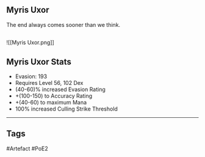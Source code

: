 ## Myris Uxor
The end always comes sooner than we think.
##
![[Myris Uxor.png]]
## Myris Uxor Stats
- Evasion: 193
- Requires Level 56, 102 Dex
- (40-60)% increased Evasion Rating
- +(100-150) to Accuracy Rating
- +(40-60) to maximum Mana
- 100% increased Culling Strike Threshold


---
## Tags
#Artefact
#PoE2